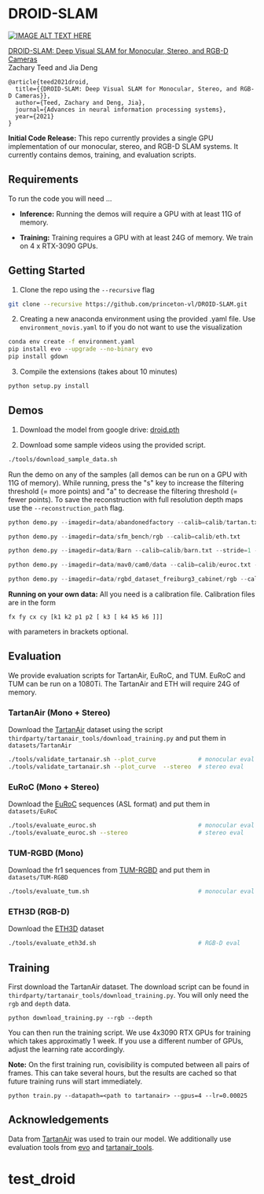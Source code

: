 # DROID-SLAM


<!-- <center><img src="misc/DROID.png" width="640" style="center"></center> -->


[![IMAGE ALT TEXT HERE](misc/screenshot.png)](https://www.youtube.com/watch?v=GG78CSlSHSA)



[DROID-SLAM: Deep Visual SLAM for Monocular, Stereo, and RGB-D Cameras](https://arxiv.org/abs/2108.10869)  
Zachary Teed and Jia Deng

```
@article{teed2021droid,
  title={{DROID-SLAM: Deep Visual SLAM for Monocular, Stereo, and RGB-D Cameras}},
  author={Teed, Zachary and Deng, Jia},
  journal={Advances in neural information processing systems},
  year={2021}
}
```

**Initial Code Release:** This repo currently provides a single GPU implementation of our monocular, stereo, and RGB-D SLAM systems. It currently contains demos, training, and evaluation scripts. 


## Requirements

To run the code you will need ...
* **Inference:** Running the demos will require a GPU with at least 11G of memory. 

* **Training:** Training requires a GPU with at least 24G of memory. We train on 4 x RTX-3090 GPUs.

## Getting Started
1. Clone the repo using the `--recursive` flag
```Bash
git clone --recursive https://github.com/princeton-vl/DROID-SLAM.git
```

2. Creating a new anaconda environment using the provided .yaml file. Use `environment_novis.yaml` to if you do not want to use the visualization
```Bash
conda env create -f environment.yaml
pip install evo --upgrade --no-binary evo
pip install gdown
```

3. Compile the extensions (takes about 10 minutes)
```Bash
python setup.py install
```


## Demos

1. Download the model from google drive: [droid.pth](https://drive.google.com/file/d/1PpqVt1H4maBa_GbPJp4NwxRsd9jk-elh/view?usp=sharing)

2. Download some sample videos using the provided script.
```Bash
./tools/download_sample_data.sh
```

Run the demo on any of the samples (all demos can be run on a GPU with 11G of memory). While running, press the "s" key to increase the filtering threshold (= more points) and "a" to decrease the filtering threshold (= fewer points). To save the reconstruction with full resolution depth maps use the `--reconstruction_path` flag.


```Python
python demo.py --imagedir=data/abandonedfactory --calib=calib/tartan.txt --stride=2
```

```Python
python demo.py --imagedir=data/sfm_bench/rgb --calib=calib/eth.txt
```

```Python
python demo.py --imagedir=data/Barn --calib=calib/barn.txt --stride=1 --backend_nms=4
```

```Python
python demo.py --imagedir=data/mav0/cam0/data --calib=calib/euroc.txt --t0=150
```

```Python
python demo.py --imagedir=data/rgbd_dataset_freiburg3_cabinet/rgb --calib=calib/tum3.txt
```


**Running on your own data:** All you need is a calibration file. Calibration files are in the form 
```
fx fy cx cy [k1 k2 p1 p2 [ k3 [ k4 k5 k6 ]]]
```
with parameters in brackets optional.

## Evaluation
We provide evaluation scripts for TartanAir, EuRoC, and TUM. EuRoC and TUM can be run on a 1080Ti. The TartanAir and ETH will require 24G of memory.

### TartanAir (Mono + Stereo)
Download the [TartanAir](https://theairlab.org/tartanair-dataset/) dataset using the script `thirdparty/tartanair_tools/download_training.py` and put them in `datasets/TartanAir`
```Bash
./tools/validate_tartanair.sh --plot_curve            # monocular eval
./tools/validate_tartanair.sh --plot_curve  --stereo  # stereo eval
```

### EuRoC (Mono + Stereo)
Download the [EuRoC](https://projects.asl.ethz.ch/datasets/doku.php?id=kmavvisualinertialdatasets) sequences (ASL format) and put them in `datasets/EuRoC`
```Bash
./tools/evaluate_euroc.sh                             # monocular eval
./tools/evaluate_euroc.sh --stereo                    # stereo eval
```

### TUM-RGBD (Mono)
Download the fr1 sequences from [TUM-RGBD](https://vision.in.tum.de/data/datasets/rgbd-dataset/download) and put them in `datasets/TUM-RGBD`
```Bash
./tools/evaluate_tum.sh                               # monocular eval
```

### ETH3D (RGB-D)
Download the [ETH3D](https://www.eth3d.net/slam_datasets) dataset
```Bash
./tools/evaluate_eth3d.sh                             # RGB-D eval
```

## Training

First download the TartanAir dataset. The download script can be found in `thirdparty/tartanair_tools/download_training.py`. You will only need the `rgb` and `depth` data.

```
python download_training.py --rgb --depth
```

You can then run the training script. We use 4x3090 RTX GPUs for training which takes approximatly 1 week. If you use a different number of GPUs, adjust the learning rate accordingly.

**Note:** On the first training run, covisibility is computed between all pairs of frames. This can take several hours, but the results are cached so that future training runs will start immediately. 


```
python train.py --datapath=<path to tartanair> --gpus=4 --lr=0.00025
```


## Acknowledgements
Data from [TartanAir](https://theairlab.org/tartanair-dataset/) was used to train our model. We additionally use evaluation tools from [evo](https://github.com/MichaelGrupp/evo) and [tartanair_tools](https://github.com/castacks/tartanair_tools).
# test_droid
